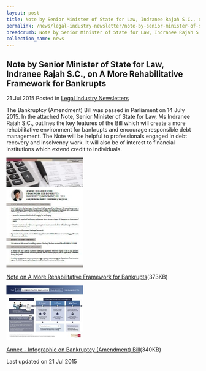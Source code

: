 ```yaml
---
layout: post
title: Note by Senior Minister of State for Law, Indranee Rajah S.C., on A More Rehabilitative Framework for Bankrupts
permalink: /news/legal-industry-newsletter/note-by-senior-minister-of-state-for-law--indranee-rajah-s-c---o/
breadcrumb: Note by Senior Minister of State for Law, Indranee Rajah S.C., on A More Rehabilitative Framework for Bankrupts
collection_name: news
---
```


<style>
  .image {width: 200px;}
  .image img {max-width: 100%;}
</style>

Note by Senior Minister of State for Law, Indranee Rajah S.C., on A More Rehabilitative Framework for Bankrupts
---

21 Jul 2015 Posted in [Legal Industry Newsletters](/news/legal-industry-newsletters/)

The Bankruptcy (Amendment) Bill was passed in Parliament on 14 July 2015. In the attached Note, Senior Minister of State for Law, Ms Indranee Rajah S.C., outlines the key features of the Bill which will create a more rehabilitative environment for bankrupts and encourage responsible debt management. The Note will be helpful to professionals engaged in debt recovery and insolvency work. It will also be of interest to financial institutions which extend credit to individuals. 

<div class="image">
  <a href="/files/NotebySMSonAMoreRehabilitativeFrameworkforBankrupts.pdf/"><img src="/images/1437459533821.jpg/"></a>
</div>

<a href="/files/NotebySMSonAMoreRehabilitativeFrameworkforBankrupts.pdf/">Note on A More Rehabilitative Framework for Bankrupts</a>(373KB)

<div class="image">
  <a href="/files/Annex.pdf/"><img src="/images/1437474539181.jpg/"></a>
</div>

<a href="/files/Annex.pdf/">Annex - Infographic on Bankruptcy (Amendment) Bill</a>(340KB)

<p class="right-side-updated">Last updated on 21 Jul 2015</p>
